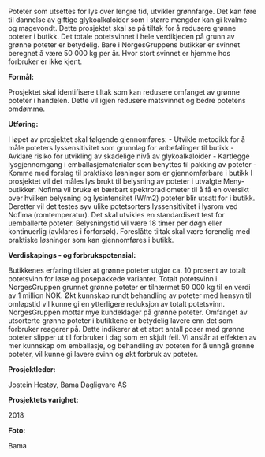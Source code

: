 Poteter som utsettes for lys over lengre tid, utvikler grønnfarge. Det kan føre til dannelse av giftige glykoalkaloider som i større mengder kan gi kvalme og magevondt. Dette prosjektet skal se på tiltak for å redusere grønne poteter i butikk. Det totale potetsvinnet i hele verdikjeden på grunn av grønne poteter er betydelig. Bare i NorgesGruppens butikker er svinnet beregnet å være 50 000 kg per år. Hvor stort svinnet er hjemme hos forbruker er ikke kjent.

**Formål:**

 Prosjektet skal identifisere tiltak som kan redusere omfanget av grønne poteter i handelen. Dette vil igjen redusere matsvinnet og bedre potetens omdømme.

**Utføring:** 

I løpet av prosjektet skal følgende gjennomføres: - Utvikle metodikk for å måle poteters lyssensitivitet som grunnlag for anbefalinger til butikk - Avklare risiko for utvikling av skadelige nivå av glykoalkaloider - Kartlegge lysgjennomgang i emballasjematerialer som benyttes til pakking av poteter - Komme med forslag til praktiske løsninger som er gjennomførbare i butikk I prosjektet vil det måles lys brukt til belysning av poteter i utvalgte Meny-butikker. Nofima vil bruke et bærbart spektroradiometer til å få en oversikt over hvilken belysning og lysintensitet (W/m2) poteter blir utsatt for i butikk. Deretter vil det testes syv ulike potetsorters lyssensitivitet i lysrom ved Nofima (romtemperatur). Det skal utvikles en standardisert test for uemballerte poteter. Belysningstid vil være 18 timer per døgn eller kontinuerlig (avklares i forforsøk). Foreslåtte tiltak skal være forenelig med praktiske løsninger som kan gjennomføres i butikk.

**Verdiskapings - og forbrukspotensial:** 

Butikkenes erfaring tilsier at grønne poteter utgjør ca. 10 prosent av totalt potetsvinn for løse og posepakkede varianter. Totalt potetsvinn i NorgesGruppen grunnet grønne poteter er tilnærmet 50 000 kg til en verdi av 1 million NOK. Økt kunnskap rundt behandling av poteter med hensyn til omløpstid vil kunne gi en ytterligere reduksjon av totalt potetsvinn. NorgesGruppen mottar mye kundeklager på grønne poteter. Omfanget av utsorterte grønne poteter i butikkene er betydelig lavere enn det som forbruker reagerer på. Dette indikerer at et stort antall poser med grønne poteter slipper ut til forbruker i dag som en skjult feil. Vi anslår at effekten av mer kunnskap om emballasje, og behandling av poteten for å unngå grønne poteter, vil kunne gi lavere svinn og økt forbruk av poteter.

**Prosjektleder:**

 Jostein Hestøy, Bama Dagligvare AS

**Prosjektets varighet:** 

2018

**Foto:** 

Bama
